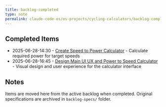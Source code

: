 ```yaml
---
title: backlog-completed
type: note
permalink: claude-code-os/os-projects/cycling-calculators/backlog-completed/backlog-completed
---
```


## Completed Items

- 2025-06-28-14:30 - [Create Speed to Power Calculator](backlog-specs/Create%20Speed%20to%20Power%20Calculator%20-%20Spec.md) - Calculate required power for target speeds
- 2025-06-28-16:45 - [Design Main UI UX and Power to Speed Calculator](backlog-specs/Design%20Main%20UI%20UX%20and%20Power%20to%20Speed%20Calculator%20-%20Spec.md) - Visual design and user experience for the calculator interface

## Notes
Items are moved here from the active backlog when completed. Original specifications are archived in `backlog-specs/` folder.